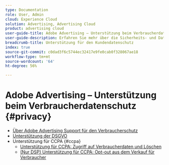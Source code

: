```yaml
---
type: Documentation
role: User, Admin
cloud: Experience Cloud
solution: Advertising, Advertising Cloud
product: advertising cloud
user-guide-title: Adobe Advertising – Unterstützung beim Verbraucherdatenschutz
user-guide-description: Erfahren Sie mehr über die Sicherheits- und Datenschutzkontrollen, die Adobe Advertising bietet, um Werbekunden bei der Einhaltung der Gesetze zum Verbraucherdatenschutz zu helfen.
breadcrumb-title: Unterstützung für den Kundendatenschutz
index: true
source-git-commit: c0dad3f6c5744ec32417e9fe0cab0f328067ae18
workflow-type: tm+mt
source-wordcount: '64'
ht-degree: 56%

---
```



# Adobe Advertising – Unterstützung beim Verbraucherdatenschutz {#privacy}

+ [Über Adobe Advertising Support für den Verbraucherschutz](/help/privacy/home.md)
+ [Unterstützung der DSGVO](/help/privacy/gdpr.md)
+ Unterstützung für CCPA {#ccpa}
   + [Unterstützung für CCPA: Zugriff auf Verbraucherdaten und Löschen](/help/privacy/ccpa/ccpa-access-delete.md)
   + [(Nur DSP) Unterstützung für CCPA: Opt-out aus dem Verkauf für Verbraucher](/help/privacy/ccpa/ccpa-opt-out-of-sale.md)
